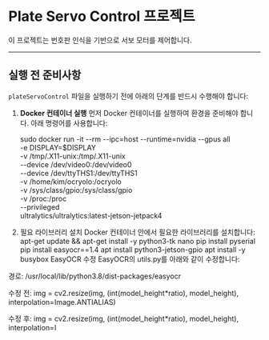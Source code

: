 # Plate Servo Control 프로젝트

이 프로젝트는 번호판 인식을 기반으로 서보 모터를 제어합니다.

---

## 실행 전 준비사항

`plateServoControl` 파일을 실행하기 전에 아래의 단계를 반드시 수행해야 합니다:

1. **Docker 컨테이너 실행**
   먼저 Docker 컨테이너를 실행하여 환경을 준비해야 합니다. 아래 명령어를 사용합니다:
   
   sudo docker run -it --rm --ipc=host --runtime=nvidia --gpus all \
-e DISPLAY=$DISPLAY \
-v /tmp/.X11-unix:/tmp/.X11-unix \
--device /dev/video0:/dev/video0 \
--device /dev/ttyTHS1:/dev/ttyTHS1 \
-v /home/kim/ocryolo:/ocryolo \
-v /sys/class/gpio:/sys/class/gpio \
-v /proc:/proc \
--privileged \
ultralytics/ultralytics:latest-jetson-jetpack4

3. 필요 라이브러리 설치 Docker 컨테이너 안에서 필요한 라이브러리를 설치합니다:
apt-get update && apt-get install -y python3-tk nano
pip install pyserial
pip install easyocr==1.4
apt install python3-jetson-gpio
apt install -y busybox
EasyOCR 수정 EasyOCR의 utils.py를 아래와 같이 수정합니다:

경로: /usr/local/lib/python3.8/dist-packages/easyocr

수정 전:
img = cv2.resize(img, (int(model_height*ratio), model_height), interpolation=Image.ANTIALIAS)

수정 후:
img = cv2.resize(img, (int(model_height*ratio), model_height), interpolation=I
